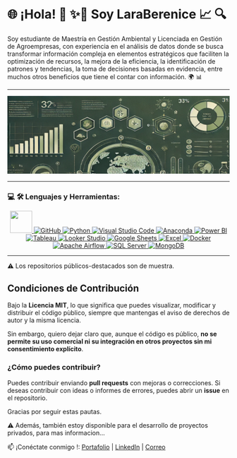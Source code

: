 # 🌐 ¡Hola! 👋 ✨🔭 Soy LaraBerenice 📈 🔍 

Soy estudiante de Maestría en Gestión Ambiental y Licenciada en Gestión de Agroempresas, con experiencia en el análisis de datos donde se busca transformar información compleja en elementos estratégicos que faciliten la optimización de recursos, la mejora de la eficiencia, la identificación de patrones y tendencias, la toma de decisiones basadas en evidencia, entre muchos otros beneficios que tiene el contar con información. 🌍 📊 

---

<p align="center">
    <img src="https://github.com/LaraBerenice/Repo_Imagenes/blob/main/xx.png" alt="Imagen Principal" style="max-width: 100%; height: auto;">
</p>

---

### **💻 🛠 Lenguajes y Herramientas:**

<p align="center">
    </a>
    <a href="https://www.linuxmint.com/">
    <img src="https://img.icons8.com/?size=100&id=101664&format=png&color=000000" width="50" height="50">
    </a>
    <a href="https://github.com/LaraBerenice">
        <img src="https://github.com/user-attachments/assets/70bb8b8e-b3ce-48a3-ae6f-5c4cb1db8434" alt="GitHub" width="50" height="50">
    </a>
    <a href="https://www.python.org/">
        <img src="https://img.icons8.com/?size=80&id=13441&format=png&color=000000" alt="Python" width="50" height="50">
    </a>
    <a href="https://code.visualstudio.com/">
        <img src="https://img.icons8.com/?size=100&id=9OGIyU8hrxW5&format=png&color=000000" alt="Visual Studio Code" width="50" height="50">
    </a>
    <a href="https://www.anaconda.com/">
        <img src="https://github.com/user-attachments/assets/da3b70cd-0db3-49db-9d32-b3a42853b53f" alt="Anaconda" width="50" height="50">
    </a>
    <a href="https://powerbi.microsoft.com/">
        <img src="https://img.icons8.com/?size=80&id=qYfwpsRXEcpc&format=png&color=000000" alt="Power BI" width="50" height="50">
    </a>
    <a href="https://www.tableau.com/">
        <img src="https://img.icons8.com/?size=100&id=9Kvi1p1F0tUo&format=png&color=000000" alt="Tableau" width="50" height="50">
    </a>
    <a href="https://lookerstudio.google.com/">
        <img src="https://img.icons8.com/?size=100&id=SruJhzn0nnLl&format=png&color=000000" alt="Looker Studio" width="50" height="50">
    </a>
    <a href="https://www.google.com/sheets/about/">
        <img src="https://img.icons8.com/?size=80&id=30461&format=png&color=000000" alt="Google Sheets" width="50" height="50">
    </a>
    <a href="https://www.microsoft.com/en-us/microsoft-365/excel">
        <img src="https://img.icons8.com/?size=100&id=UECmBSgBOvPT&format=png&color=000000" alt="Excel" width="50" height="50">
    </a>
    <a href="https://www.docker.com/">
        <img src="https://img.icons8.com/?size=80&id=cdYUlRaag9G9&format=png&color=000000" alt="Docker" width="50" height="50">
    </a>
    <a href="https://airflow.apache.org/">
        <img src="https://github.com/user-attachments/assets/8ff6532e-81c5-4abc-bb0a-dea8e6cf0c79" alt="Apache Airflow" width="50" height="50">
    </a>
    <a href="https://www.microsoft.com/en-us/sql-server">
        <img src="https://img.icons8.com/?size=80&id=uOsDUfEtcu5S&format=png&color=000000" alt="SQL Server" width="50" height="50">
    </a>
    <a href="https://www.mongodb.com/">
        <img src="https://github.com/user-attachments/assets/404c6695-7ff9-421e-bf46-a3cb714f1521" alt="MongoDB" width="50" height="50">
    </a>
   
</p>

---
  
⚠️ Los repositorios públicos-destacados son de muestra.


## Condiciones de Contribución

Bajo la **Licencia MIT**, lo que significa que puedes visualizar, modificar y distribuir el código pùblico, siempre que mantengas el aviso de derechos de autor y la misma licencia.

Sin embargo, quiero dejar claro que, aunque el código es público, **no se permite su uso comercial ni su integración en otros proyectos sin mi consentimiento explícito**.

### ¿Cómo puedes contribuir?

Puedes contribuir enviando **pull requests** con mejoras o correcciones. Si deseas contribuir con ideas o informes de errores, puedes abrir un **issue** en el repositorio.

Gracias por seguir estas pautas.

⚠️ Además, también estoy disponible para el desarrollo de proyectos privados, para mas informacion...

📫 ¡Conéctate conmigo !: 
[Portafolio](https://lara-berenice-ledesma-github-io.vercel.app/) | [LinkedIn](https://www.linkedin.com/in/laraberenice) | [Correo](lara.ledesma12345@gmail.com)



